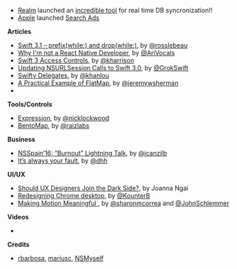 
* [Realm](https://twitter.com/realm) launched an [incredible tool](https://realm.io/news/introducing-realm-mobile-platform/) for real time DB syncronization!! 
* [Apple](https://www.apple.com/) launched [Search Ads](https://searchads.apple.com/)

**Articles**

* [Swift 3.1 – prefix(while:) and drop(while:)](http://rosslebeau.com/2016/swift-3-1-prefixwhile-dropwhile), by [@rosslebeau](https://twitter.com/rosslebeau)
* [Why I'm not a React Native Developer](https://arielelkin.github.io/articles/why-im-not-a-react-native-developer), by [@AriVocals](https://twitter.com/AriVocals)
* [Swift 3 Access Controls](http://useyourloaf.com/blog/swift-3-access-controls/), by [@kharrison](https://twitter.com/kharrison)
* [Updating NSURLSession Calls to Swift 3.0](https://grokswift.com/updating-nsurlsession-to-swift-3-0/), by [@GrokSwift](http://twitter.com/GrokSwift)
* [Swifty Delegates](http://khanlou.com/2016/09/swifty-delegates/), by [@khanlou](http://www.twitter.com/khanlou)
* [A Practical Example of FlatMap](https://jeremywsherman.com/blog/2016/09/22/a-practical-example-of-flatmap/), by [@jeremywsherman](https://twitter.com/jeremywsherman)
* 

**Tools/Controls**

* [Expression](https://github.com/nicklockwood/Expression), by [@nicklockwood](https://twitter.com/nicklockwood)
* [BentoMap](https://www.raizlabs.com/dev/2016/08/introducing-bentomap/), by [@raizlabs](https://twitter.com/raizlabs)

**Business**

* [NSSpain’16: “Burnout” Lightning Talk](https://medium.com/@marin.todorov/burnout-awareness-at-nsspain-6b852b1222d4), by [@icanzilb](https://twitter.com/icanzilb)
* [It’s always your fault](https://m.signalvnoise.com/its-always-your-fault-43bbf22ad683#.6q8w0l82u), by [@dhh](https://twitter.com/dhh)

**UI/UX**

* [Should UX Designers Join the Dark Side?](https://uxdesign.cc/should-ux-designers-join-the-dark-side-13e74eec1c33#.38t55c6ys), by Joanna Ngai
* [Redesigning Chrome desktop](https://medium.com/@KounterB/redesigning-chrome-desktop-769aeb5ab987#.l7bbvg9id), by [@KounterB](https://twitter.com/KounterB)
* [Making Motion Meaningful ](https://design.google.com/articles/making-motion-meaningful/), by [@sharonmcorrea](https://twitter.com/sharonmcorrea) and [@JohnSchlemmer](https://twitter.com/JohnSchlemmer)

**Videos**

* 

**Credits**

* [rbarbosa](https://github.com/rbarbosa), [mariusc](https://github.com/mariusc), [NSMyself](https://twitter.com/NSMyself)
